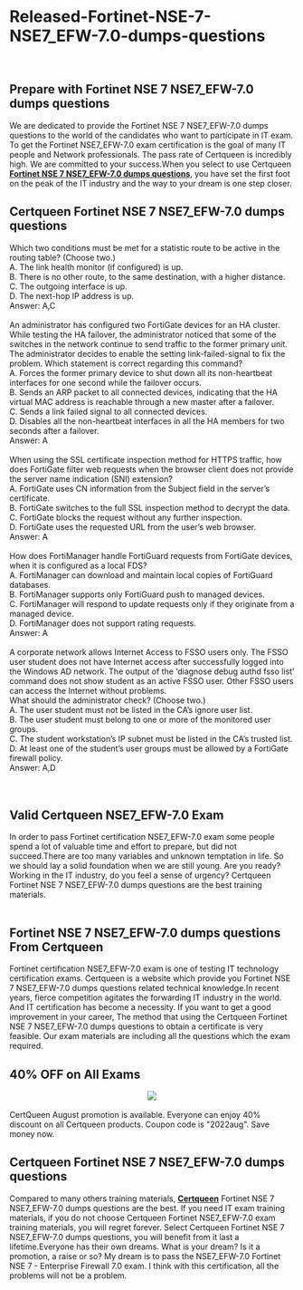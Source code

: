 # Released-Fortinet-NSE-7-NSE7_EFW-7.0-dumps-questions
<br />
<h2>
	Prepare with Fortinet NSE 7 NSE7_EFW-7.0 dumps questions
</h2>
We are dedicated to provide the Fortinet NSE 7 NSE7_EFW-7.0 dumps questions to the world of the candidates who want to participate in IT exam. To get the Fortinet NSE7_EFW-7.0 exam certification is the goal of many IT people and Network professionals. The pass rate of Certqueen is incredibly high. We are committed to your success.When you select to use Certqueen <a href="https://www.certqueen.com/NSE7_EFW-7.0.html" target="_blank"><strong>Fortinet NSE 7 NSE7_EFW-7.0 dumps questions</strong></a>, you have set the first foot on the peak of the IT industry and the way to your dream is one step closer.
<h2>
	Certqueen Fortinet NSE 7 NSE7_EFW-7.0 dumps questions
</h2>
Which two conditions must be met for a statistic route to be active in the routing table? (Choose two.) <br />
A. The link health monitor (if configured) is up. <br />
B. There is no other route, to the same destination, with a higher distance. <br />
C. The outgoing interface is up. <br />
D. The next-hop IP address is up. <br />
Answer: A,C<br />
<br />
An administrator has configured two FortiGate devices for an HA cluster. While testing the HA failover, the administrator noticed that some of the switches in the network continue to send traffic to the former primary unit. The administrator decides to enable the setting link-failed-signal to fix the problem. Which statement is correct regarding this command? <br />
A. Forces the former primary device to shut down all its non-heartbeat interfaces for one second while the failover occurs. <br />
B. Sends an ARP packet to all connected devices, indicating that the HA virtual MAC address is reachable through a new master after a failover. <br />
C. Sends a link failed signal to all connected devices. <br />
D. Disables all the non-heartbeat interfaces in all the HA members for two seconds after a failover. <br />
Answer: A<br />
<br />
When using the SSL certificate inspection method for HTTPS traffic, how does FortiGate filter web requests when the browser client does not provide the server name indication (SNI) extension? <br />
A. FortiGate uses CN information from the Subject field in the server’s certificate. <br />
B. FortiGate switches to the full SSL inspection method to decrypt the data. <br />
C. FortiGate blocks the request without any further inspection. <br />
D. FortiGate uses the requested URL from the user’s web browser. <br />
Answer: A<br />
<br />
How does FortiManager handle FortiGuard requests from FortiGate devices, when it is configured as a local FDS? <br />
A. FortiManager can download and maintain local copies of FortiGuard databases. <br />
B. FortiManager supports only FortiGuard push to managed devices. <br />
C. FortiManager will respond to update requests only if they originate from a managed device. <br />
D. FortiManager does not support rating requests. <br />
Answer: A<br />
<br />
A corporate network allows Internet Access to FSSO users only. The FSSO user student does not have Internet access after successfully logged into the Windows AD network. The output of the ‘diagnose debug authd fsso list’ command does not show student as an active FSSO user. Other FSSO users can access the Internet without problems. <br />
What should the administrator check? (Choose two.) <br />
A. The user student must not be listed in the CA’s ignore user list. <br />
B. The user student must belong to one or more of the monitored user groups. <br />
C. The student workstation’s IP subnet must be listed in the CA’s trusted list. <br />
D. At least one of the student’s user groups must be allowed by a FortiGate firewall policy. <br />
Answer: A,D<br />
<br />
<br />
<h2>
	Valid Certqueen NSE7_EFW-7.0 Exam
</h2>
In order to pass Fortinet certification NSE7_EFW-7.0 exam some people spend a lot of valuable time and effort to prepare, but did not succeed.There are too many variables and unknown temptation in life. So we should lay a solid foundation when we are still young. Are you ready? Working in the IT industry, do you feel a sense of urgency? Certqueen Fortinet NSE 7 NSE7_EFW-7.0 dumps questions are the best training materials.<br />
<br />
<h2>
	Fortinet NSE 7 NSE7_EFW-7.0 dumps questions From Certqueen
</h2>
Fortinet certification NSE7_EFW-7.0 exam is one of testing IT technology certification exams. Certqueen is a website which provide you Fortinet NSE 7 NSE7_EFW-7.0 dumps questions related technical knowledge.In recent years, fierce competition agitates the forwarding IT industry in the world. And IT certification has become a necessity. If you want to get a good improvement in your career, The method that using the Certqueen Fortinet NSE 7 NSE7_EFW-7.0 dumps questions to obtain a certificate is very feasible. Our exam materials are including all the questions which the exam required.<br />
<h2>
	40% OFF on All Exams
</h2>
<div style="text-align:center;">
	<a href="https://www.certqueen.com/promotion.asp"><img src="http://www.h12-261.com/wp-content/uploads/2022/08/CQ-August-promo-2022-e1659337928585.jpg" /></a>
</div>
<br />
CertQueen August promotion is available. Everyone can enjoy 40% discount on all Certqueen products. Coupon code is "2022aug". Save money now.
<h2>
	Certqueen Fortinet NSE 7 NSE7_EFW-7.0 dumps questions
</h2>
Compared to many others training materials, <a href="http://www.certqueen.com/" target="_blank"><strong>Certqueen</strong></a> Fortinet NSE 7 NSE7_EFW-7.0 dumps questions are the best. If you need IT exam training materials, if you do not choose Certqueen Fortinet NSE7_EFW-7.0 exam training materials, you will regret forever. Select Certqueen Fortinet NSE 7 NSE7_EFW-7.0 dumps questions, you will benefit from it last a lifetime.Everyone has their own dreams. What is your dream? Is it a promotion, a raise or so? My dream is to pass the NSE7_EFW-7.0 Fortinet NSE 7 - Enterprise Firewall 7.0 exam. I think with this certification, all the problems will not be a problem.

